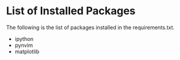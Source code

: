 # List of Installed Packages
The following is the list of packages installed in the requirements.txt.
- ipython
- pynvim
- matplotlib

